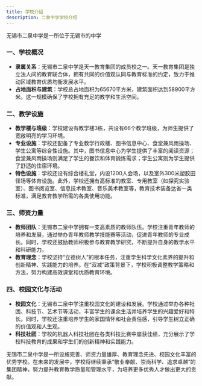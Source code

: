 ```yaml
---
title: 学校介绍
description: 二泉中学学校介绍
---
```

无锡市二泉中学是一所位于无锡市的中学

### 一、学校概况

* **隶属关系**：无锡市二泉中学是天一教育集团的成员校之一。天一教育集团是独立法人间的教育联合体，拥有共同的价值观认同与教育标准的约定，致力于推动区域教育优质均衡发展水平。
* **占地面积与建筑**：学校总占地面积为65670平方米，建筑面积达到58900平方米。这一规模确保了学校拥有充足的教学和生活空间。

### 二、教学设施

* **教学楼与班级**：学校建设有教学楼3栋，共设有66个教学班级，为师生提供了宽敞明亮的学习环境。
* **专业设施**：学校还配备了专业教学行政楼、图书信息中心、食堂兼风雨操场、学生公寓等综合性设施。其中，图书信息中心为学生提供了丰富的阅读资源；食堂兼风雨操场则满足了学生的餐饮和体育锻炼需求；学生公寓则为学生提供了舒适的住宿环境。
* **特色设施**：学校还设有综合楼礼堂，内设1200人会场，以及室外300米塑胶田径场等体育设施。此外，学校还拥有高标准的教室、专用教室（如探究实验室）、图书阅览室、信息技术教室、音乐美术教室等，教育技术装备达省一类标准，满足教育教学所需的各类使用功能。

### 三、师资力量

* **教师团队**：无锡市二泉中学拥有一支高素质的教师队伍。学校注重青年教师的培养和发展，通过举办青年教师教学技能赛等活动，促进青年教师的专业成长。同时，学校还鼓励教师积极参与教育教学研究，不断提升自身的教学水平和科研能力。
* **教育理念**：学校坚持“立德树人”的根本任务，注重学生科学文化素养的提升和创新精神、实践能力的培养。在“双减”政策背景下，学校积极调整教学策略和方法，努力构建高效课堂和优质教育环境。

### 四、校园文化与活动

* **校园文化**：无锡市二泉中学注重校园文化的建设和发展。学校通过举办各种社团、科技节、艺术节等活动，丰富学生的课余生活并培养学生的兴趣爱好和特长。同时，学校还注重培养学生的家国情怀和社会责任感，引导学生树立正确的价值观和人生观。
* **科技社团**：学校的机器人科技社团在各类科技比赛中屡获佳绩，充分展示了学校科技教育的成果和学生们的创新精神和实践能力。

无锡市二泉中学是一所设施完善、师资力量雄厚、教育理念先进、校园文化丰富的优秀学校。在未来的发展中，学校将继续秉承“敬业奉献、崇尚科学、追求卓越”的集团精神，努力提升教育教学质量和管理水平，为培养更多优秀人才做出更大的贡献。